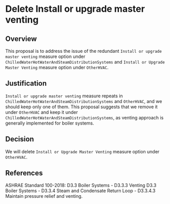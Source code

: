 # Delete Install or upgrade master venting

## Overview

This proposal is to address the issue of the redundant `Install or upgrade master venting` measure option under `ChilledWaterHotWaterAndSteamDistributionSystems` and `Install or Upgrade Master Venting` measure option under `OtherHVAC`.

## Justification

`Install or upgrade master venting` measure repeats in `ChilledWaterHotWaterAndSteamDistributionSystems` and `OtherHVAC`, and we should keep only one of them. This proposal suggests that we remove it under `OtherHVAC` and keep it under `ChilledWaterHotWaterAndSteamDistributionSystems`, as venting approach is generally implemented for boiler systems.

## Decision

We will delete `Install or Upgrade Master Venting` measure option under `OtherHVAC`.

## References
ASHRAE Standard 100-2018:
D3.3 Boiler Systems - D3.3.3 Venting
D3.3 Boiler Systems - D3.3.4 Steam and Condensate Return Loop - D3.3.4.3 Maintain pressure relief and venting.
